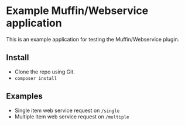 # Example Muffin/Webservice application

This is an example application for testing the Muffin/Webservice plugin.

## Install
* Clone the repo using Git.
* `composer install`

## Examples
* Single item web service request on `/single`
* Multiple item web service request on `/multiple`

